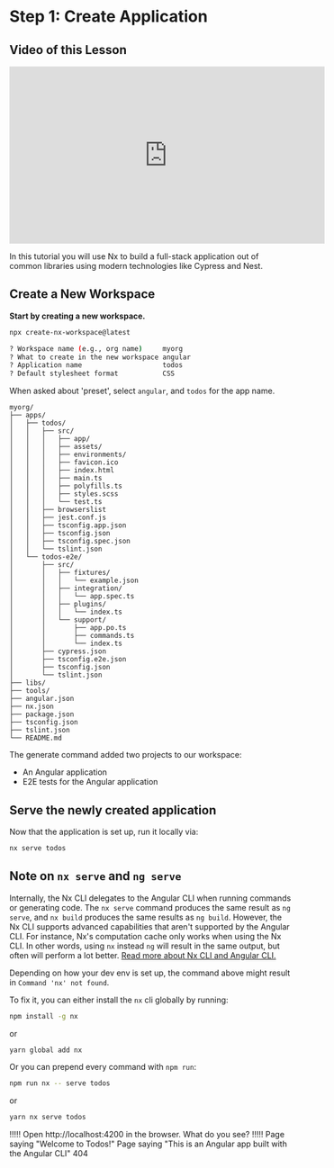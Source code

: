 # Step 1: Create Application

## Video of this Lesson

<iframe width="560" height="315" src="https://www.youtube.com/embed/i37yJKK8qGI" frameborder="0" allow="accelerometer; autoplay; encrypted-media; gyroscope; picture-in-picture" allowfullscreen></iframe>

In this tutorial you will use Nx to build a full-stack application out of common libraries using modern technologies like Cypress and Nest.

## Create a New Workspace

**Start by creating a new workspace.**

```bash
npx create-nx-workspace@latest

? Workspace name (e.g., org name)     myorg
? What to create in the new workspace angular
? Application name                    todos
? Default stylesheet format           CSS
```

When asked about 'preset', select `angular`, and `todos` for the app name.

```treeview
myorg/
├── apps/
│   ├── todos/
│   │   ├── src/
│   │   │   ├── app/
│   │   │   ├── assets/
│   │   │   ├── environments/
│   │   │   ├── favicon.ico
│   │   │   ├── index.html
│   │   │   ├── main.ts
│   │   │   ├── polyfills.ts
│   │   │   ├── styles.scss
│   │   │   └── test.ts
│   │   ├── browserslist
│   │   ├── jest.conf.js
│   │   ├── tsconfig.app.json
│   │   ├── tsconfig.json
│   │   ├── tsconfig.spec.json
│   │   └── tslint.json
│   └── todos-e2e/
│       ├── src/
│       │   ├── fixtures/
│       │   │   └── example.json
│       │   ├── integration/
│       │   │   └── app.spec.ts
│       │   ├── plugins/
│       │   │   └── index.ts
│       │   └── support/
│       │       ├── app.po.ts
│       │       ├── commands.ts
│       │       └── index.ts
│       ├── cypress.json
│       ├── tsconfig.e2e.json
│       ├── tsconfig.json
│       └── tslint.json
├── libs/
├── tools/
├── angular.json
├── nx.json
├── package.json
├── tsconfig.json
├── tslint.json
└── README.md
```

The generate command added two projects to our workspace:

- An Angular application
- E2E tests for the Angular application

## Serve the newly created application

Now that the application is set up, run it locally via:

```bash
nx serve todos
```

## Note on `nx serve` and `ng serve`

Internally, the Nx CLI delegates to the Angular CLI when running commands or generating code. The `nx serve` command produces the same result as `ng serve`, and `nx build` produces the same results as `ng build`. However, the Nx CLI supports advanced capabilities that aren't supported by the Angular CLI. For instance, Nx's computation cache only works when using the Nx CLI. In other words, using `nx` instead `ng` will result in the same output, but often will perform a lot better. [Read more about Nx CLI and Angular CLI.](/angular/cli/nx-and-cli)

Depending on how your dev env is set up, the command above might result in `Command 'nx' not found`.

To fix it, you can either install the `nx` cli globally by running:

```bash
npm install -g nx
```

or

```bash
yarn global add nx
```

Or you can prepend every command with `npm run`:

```bash
npm run nx -- serve todos
```

or

```bash
yarn nx serve todos
```

!!!!!
Open http://localhost:4200 in the browser. What do you see?
!!!!!
Page saying "Welcome to Todos!"
Page saying "This is an Angular app built with the Angular CLI"
404

